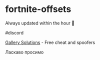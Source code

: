 # fortnite-offsets
Always updated within the hour 🤫

#discord

[Gallery Solutions](https://discord.gg/uYvgb943CN) - Free cheat and spoofers

Ласкаво просимо
